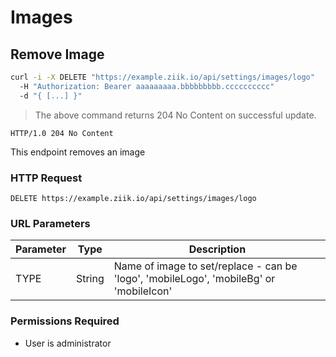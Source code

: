 # Images

## Remove Image

```bash
curl -i -X DELETE "https://example.ziik.io/api/settings/images/logo"
  -H "Authorization: Bearer aaaaaaaaa.bbbbbbbbb.cccccccccc"
  -d "{ [...] }"
```

> The above command returns 204 No Content on successful update.

```http
HTTP/1.0 204 No Content
```

This endpoint removes an image

### HTTP Request

`DELETE https://example.ziik.io/api/settings/images/logo`

### URL Parameters

Parameter | Type | Description
--------- | ---- | -----------
TYPE | String | Name of image to set/replace - can be 'logo', 'mobileLogo', 'mobileBg' or 'mobileIcon'

### Permissions Required
* User is administrator